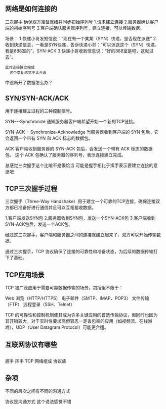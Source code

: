 ## 网络是如何连接的
  三次握手
    确保双方准备就绪并同步初始序列号
    1.请求建立连接
    2.服务器确认客户端的初始序列号
    3.客户端确认服务器序列号，建立连接，可以传输数据。

  场景：
    1.快递小哥发短信说：“现在有一个某某（SYN）快递，是否现在派送”
    2.收到快递信息，一看是SYN快递，告诉快递小哥：“可以派送这个（SYN）快递，我是888室的”。SYN-ACK
    3.快递小哥收到信息说：“好的888室是吧，这就过去”。

    此时连接建立完成
      这个类比感觉不太合适

  中途断开了数据怎么办？

## SYN/SYN-ACK/ACK
用于连接建立过程的三种控制信号。

SYN---Synchronize
  通知服务器客户端希望开始一个新的TCP链接。

SYN-ACK---Synchronize-Acknowledge
  当服务器收到客户端的 SYN 包后，它会返回一个带有 SYN 和 ACK 标志的数据包。

ACK
  客户端收到服务器的 SYN-ACK 包后，会发送一个带有 ACK 标志的数据包。
这个 ACK 包确认了服务器的序列号，表示连接建立完成。
  

总感觉三次握手这个比喻不是很恰当
  可能是握手相比于挥手表示要建立连接的意思吧

## TCP三次握手过程
三次握手（Three-Way Handshake）用于建立一个可靠的TCP连接，确保连接双方都已准备好进行通信并且可以互相接收数据。

1.客户端发送SYN包
2.服务器收到SYN包，发送一个SYN-ACK包
3.客户端收到SYN-ACK包后，发送一个ACK包。

经过这三次握手，客户端和服务器之间的连接就建立起来了，双方可以开始传输数据。

通过三次握手，TCP 协议确保了连接的可靠性和准备状态，为后续的数据传输打下了基础。

## TCP应用场景
TCP 被广泛应用于需要可靠数据传输的场景，包括但不限于：

Web 浏览（HTTP/HTTPS）
电子邮件（SMTP、IMAP、POP3）
文件传输（FTP）
远程登录（SSH、Telnet）

TCP 的可靠性和控制机制使其成为许多关键应用的首选传输协议，但同时也因为其开销较大，对于实时性要求高但容忍一定丢包率的应用（如视频流、在线游戏），UDP（User Datagram Protocol）可能更合适。



## 互联网协议有哪些














## 
<!-- 如何确定连接
如何发送数据
如何关闭
网络组成
什么是syn包
什么是TCP
  Transmission Control Protocol 传输控制协议

  提供可靠、有序和错误检查的数据传输

  IP负责数据包的传输，TCP负责确保这些数据包的可靠谱传递 -->
  
握手
挥手
TCP
网络组成
协议族

## 杂项
不同的层次之间有不同的沟通方式

协议是沟通方式
  这个说法感觉不错